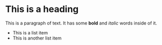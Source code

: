 # This is a heading

This is a paragraph of text. It has some **bold** and *italic* words inside of it.

* This is a list item
* This is another list item

